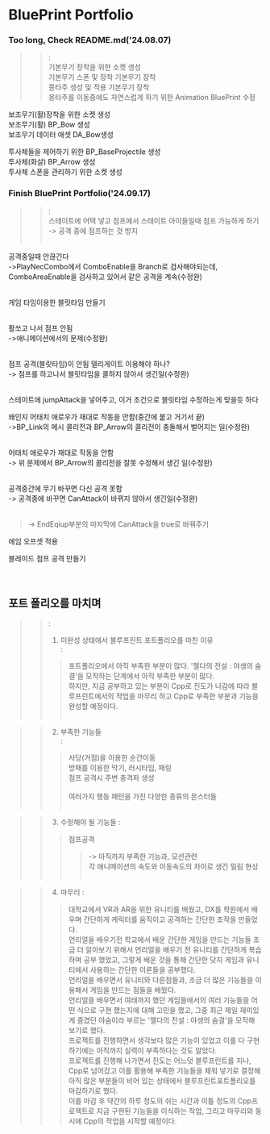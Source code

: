 # BluePrint Portfolio

### Too long, Check README.md('24.08.07)
>>  :</br>
기본무기 장착을 위한 소켓 생성</br>
기본무기 스폰 및 장착 기본무기 장착  
몽타주 생성 및 적용 기본무기 장착  
몽타주를 이동중에도 자연스럽게 하기 위한 Animation BluePrint 수정  
 
보조무기(활)장착을 위한 소켓 생성  
보조무기(활) BP_Bow 생성  
보조무기 데이터 애셋 DA_Bow생성  

투사체들을 제어하기 위한 BP_BaseProjectile 생성  
투사체(화살) BP_Arrow 생성  
투사체 스폰을 관리하기 위한 소켓 생성  

	
### Finish BluePrint Portfolio('24.09.17) 
>>  :</br>
스테이트에 어택 넣고 점프에서 스태이트 아이들일때 점프 가능하게 하기</br>
-> 공격 중에 점프하는 것 방지</br></br>

공격중일때 안끊긴다</br>
->PlayNecCombo에서 ComboEnable을 Branch로 검사해야되는데, ComboAreaEnable을 검사하고 있어서 같은 공격을 계속(수정완)</br></br>

게임 타임이용한 블릿타임 만들기</br></br>

활쏘고 나서 점프 안됨</br>
->애니메이션에서의 문제(수정완)</br></br>

점프 공격(블릿타임)이 안됨 델리게이트 이용해야 하나?</br>
-> 점프를 하고나서 블릿타임을 콜하지 않아서 생긴일(수정완)</br></br>

스테이트에 jumpAttack을 넣어주고, 이거 조건으로 블릿타임 수정하는게 맞을듯 하다</br>

왜인지 어태치 애로우가 재대로 작동을 안함(중간에 붙고 거기서 끝)</br>
->BP_Link의 메시 콜리전과 BP_Arrow의 콜리전이 충돌해서 벌어지는 일(수정완)</br></br>

어태치 애로우가 재대로 작동을 안함</br>
-> 위 문제에서 BP_Arrow의 콜리전을 잘못 수정해서 생긴 일(수정완)</br></br>

공격중간에 무기 바꾸면 다신 공격 못함</br>
-> 공격중에 바꾸면 CanAttack이 바뀌지 않아서 생긴일(수정완)</br></br>
> -> EndEqiup부분의 마지막에 CanAttack을 true로 바꿔주기

에임 오프셋 적용</br>

블레이드 점프 공격 만들기</br>
</br></br>

## 포트 폴리오를 마치며</br>
>>  :</br>
>> 1. 미완성 상태에서 블루프린트 포트폴리오를 마친 이유</br>
>>  :</br>
>>> 포트폴리오에서 아직 부족한 부분이 많다. '젤다의 전설 : 야생의 숨결'을 모작하는 단계에서 아직 부족한 부분이 많다.</br>
>>> 하지만, 지금 공부하고 있는 부분이 Cpp로 진도가 나감에 따라 블루프린트에서의 작업을 마무리 하고 Cpp로 부족한 부분과 기능을 완성할 예정이다.</br></br>

>> 2. 부족한 기능들</br>
>>  :</br>
>>> 사당(거점)을 이용한 순간이동</br>
>>> 방패를 이용한 막기, 러시타임, 패링</br>
>>> 점프 공격시 주변 충격파 생성</br></br>
>>> 여러가지 행동 패턴을 가진 다양한 종류의 몬스터들</br></br>

>> 3. 수정해야 될 기능들
>>  :</br>
>>> 점프공격</br>
>>>> -> 아직까지 부족한 기능과, 모션관련</br>
>>> 각 애니메이션의 속도와 이동속도의 차이로 생긴 밀림 현상</br></br>


>> 4. 마무리
>>  :</br>
>>> 대학교에서 VR과 AR을 위한 유니티를 배웠고, DX를 학원에서 배우며 간단하게 케릭터를 움직이고 공격하는 간단한 조작을 만들었다.</br>
>>> 언리얼을 배우기전 학교에서 배운 간단한 게임을 만드는 기능들 조금 더 알아보기 위해서 언리얼을 배우기 전 유니티를 간단하게 복습하며 공부 했었고, 그렇게 배운 것을 통해 간단한 닷지 게임과 유니티에서 사용하는 간단한 이론들을 공부했다.</br>
>>> 언리얼을 배우면서 유니티와 다른점들과, 조금 더 많은 기능들을 이용해서 게임을 만드는 점들을 배웠다.</br>
>>> 언리얼을 배우면서 여태까지 했던 게임들에서의 여러 기능들을 어떤 식으로 구현 했는지에 대해 고민을 했고, 그중 최근 제일 재미있게 즐겼던 야숨이라 부르는 '젤다의 전설 : 야생의 숨결'을 모작해 보기로 했다.</br>
>>> 프로젝트를 진행하면서 생각보다 많은 기능이 있었고 이를 다 구현 하기에는 아직까지 실력이 부족하다는 것도 알았다.</br>
>>> 프로젝트를 진행해 나가면서 진도는 어느덧 블루프린트를 지나, Cpp로 넘어갔고 이를 활용해 부족한 기능들을 체워 넣기로 결정해 아직 많은 부분들이 비어 있는 상태에서 블루프린트포트폴리오를 마감하기로 했다.</br>
>>> 이를 마감 후 약간의 하루 정도의 쉬는 시간과 이틀 정도의 Cpp프로젝트로 지금 구현된 기능들을 이식하는 작업, 그리고 마무리와 동시에 Cpp의 작업을 시작할 예정이다.</br>
